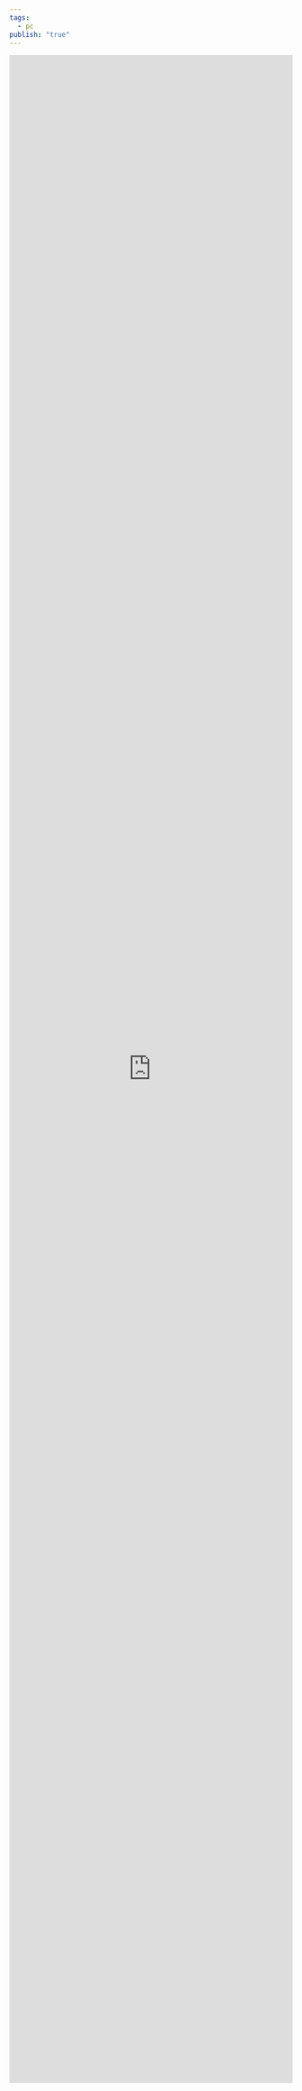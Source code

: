 ```yaml
---
tags:
  - pc
publish: "true"
---
```

<iframe src="https://app.demiplane.com/nexus/daggerheart/character-sheet/02e7f653-375d-4835-bc03-60b158a385df"  title="Demiplane" frameborder="0"  style="width:100%; height:90vh" ></iframe>
